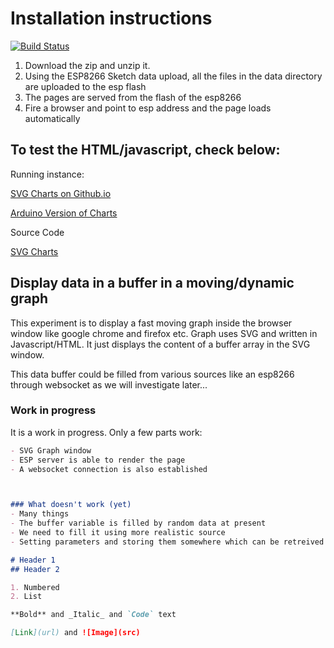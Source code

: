 # Installation instructions
[![Build Status](https://travis-ci.org/iotlearner0level/ESP8266-Chart.svg?branch=master)](https://travis-ci.org/iotlearner0level/ESP8266-Chart)

1. Download the zip and unzip it.
2. Using the ESP8266 Sketch data upload, all the files in the data directory are uploaded to the esp flash 
3. The pages are served from the flash of the esp8266
4. Fire a browser and point to esp address and the page loads automatically

## To test the HTML/javascript, check below:

Running instance:

<a href="https://iotlearner0level.github.io/ESP8266-Chart/SVGChart.html">SVG Charts on Github.io</a>

<a href="https://iotlearner0level.github.io/ESP8266-Chart/data/chart.html">Arduino Version of Charts</a>


Source Code

<a href="SVGChart 2.html">SVG Charts</a>

## Display data in a buffer in a moving/dynamic graph

This experiment is to display a fast moving graph inside the browser window like google chrome and firefox etc. Graph uses SVG  and written in Javascript/HTML. It just displays the content of a buffer array in the SVG window.

This data buffer could be filled from various sources like an esp8266 through websocket as we will investigate later...

### Work in progress

It is a work in progress. Only a few parts work:
```markdown
- SVG Graph window
- ESP server is able to render the page 
- A websocket connection is also established



### What doesn't work (yet)
- Many things
- The buffer variable is filled by random data at present
- We need to fill it using more realistic source
- Setting parameters and storing them somewhere which can be retreived later

# Header 1
## Header 2

1. Numbered
2. List

**Bold** and _Italic_ and `Code` text

[Link](url) and ![Image](src)
```



